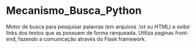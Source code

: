 # Mecanismo_Busca_Python
Motor de busca para pesquisar palavras (em arquivos .txt ou HTML) e exibir links dos textos que as possuem de forma ranqueada. Utiliza paginas front-end, fazendo a comunicação através do Flask framework.
